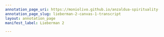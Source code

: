 ```yaml
---
annotation_page_uri: https://moniolivo.github.io/anzaldua-spirituality-recordings/annotations/lieberman-2-canvas-1-transcript.json
annotation_page_slug: lieberman-2-canvas-1-transcript
layout: annotation_page
manifest_label: Lieberman 2

---
```

